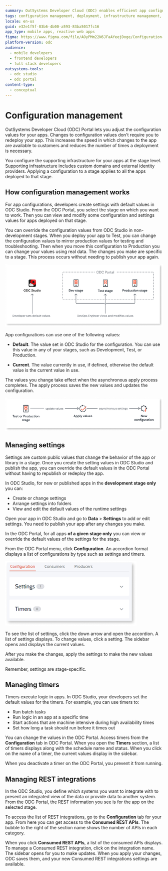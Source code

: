 ```yaml
---
summary: OutSystems Developer Cloud (ODC) enables efficient app configuration management without the need for redeployment.
tags: configuration management, deployment, infrastructure management, app settings, stage-specific configuration
locale: en-us
guid: e32e1f5f-83b6-4b00-a593-83ba5017fc16
app_type: mobile apps, reactive web apps
figma: https://www.figma.com/file/AOyPMm22N6JFaAYeejDoge/Configuration-management?type=design&node-id=2449%3A32709&t=hXGTDybYCg38Lul5-1
platform-version: odc
audience:
  - mobile developers
  - frontend developers
  - full stack developers
outsystems-tools:
  - odc studio
  - odc portal
content-type:
  - conceptual
---
```


# Configuration management

OutSystems Developer Cloud (ODC) Portal lets you adjust the configuration values for your apps. Changes to configuration values don't require you to redeploy your app. This increases the speed in which changes to the app are available to customers and reduces the number of times a deployment is necessary.

You configure the supporting infrastructure for your apps at the stage level. Supporting infrastructure includes custom domains and external identity providers. Applying a configuration to a stage applies to all the apps deployed to that stage.

## How configuration management works

For app configurations, developers create settings with default values in ODC  Studio. From the ODC Portal, you select the stage on which you want to work. Then you can view and modify some configuration and settings values for apps deployed on that stage.

You can override the configuration values from ODC Studio in non-development stages. When you deploy your app to Test, you can change the configuration values to mirror production values for testing and troubleshooting. Then when you move this configuration to Production you can change your values using real data. The changes you make are specific to a stage. This process occurs without needing to publish your app again.

![How configuration management works](images/config-management-works-diag.png "How configuration management works")

App configurations can use one of the following values:

* **Default**. The value set in ODC Studio for the configuration. You can use this value in any of your stages, such as Development, Test, or Production.

* **Current**. The value currently in use, if defined, otherwise the default value is the current value in use.

The values you change take effect when the asynchronous apply process completes. The apply process saves the new values and updates the configuration.

![Apply configurations](images/config-management-apply-diag.png "Apply configurations")

## Managing settings

Settings are custom public values that change the behavior of the app or library in a stage. Once you create the setting values in ODC Studio and publish the app, you can override the default values in the ODC Portal without having to republish or redeploy the app.

In ODC Studio, for new or published apps in the **development stage only** you can:

* Create or change settings
* Arrange settings into folders
* View and edit the default values of the runtime settings

Open your app in ODC Studio and go to **Data** > **Settings** to add or edit settings. You need to publish your app after any changes you make.

In the ODC Portal, for all apps **of a given stage only** you can view or override the default values of the settings for the stage.

From the ODC Portal menu, click **Configuration**. An accordion format displays a list of configurations by type such as settings and timers.

![Configuration management screen](images/configuration-management-pl.png "Configuration management screen")

To see the list of settings, click the down arrow and open the accordion. A list of settings displays. To change values, click a setting. The sidebar opens and displays the current values.

After you make the changes, apply the settings to make the new values available.

Remember, settings are stage-specific.

## Managing timers

Timers execute logic in apps. In ODC Studio, your developers set the default values for the timers. For example, you can use timers to:

* Run batch tasks
* Run logic in an app at a specific time
* Start actions that are machine intensive during high availability times
* Set how long a task should run before it times out

You can change the values in the ODC Portal. Access timers from the **Configuration** tab in ODC Portal. When you open the **Timers** section, a list of timers displays along with the schedule name and status. When you click on the name of a timer, the current values display in the sidebar.

<div class="info" markdown="1">

When you deactivate a timer on the ODC Portal, you prevent it from running.

</div>

## Managing REST integrations

In the ODC Studio, you define which systems you want to integrate with to present an integrated view of the data or provide data to another system. From the ODC Portal, the REST information you see is for the app on the selected stage.

To access the list of REST integrations, go to the **Configuration** tab for your app. From here you can get access to the **Consumed REST APIs**. The bubble to the right of the section name shows the number of APIs in each category.

When you click **Consumed REST APIs**, a list of the consumed APIs displays. To manage a Consumed REST integration, click on the integration name. The sidebar opens for you to make updates. When you apply your changes, ODC saves them, and your new Consumed REST integrations settings are available.
